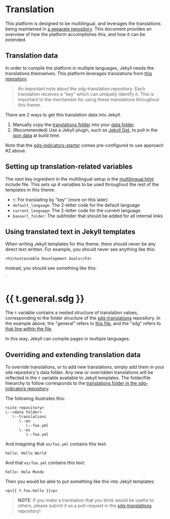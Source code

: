 # Translation

This platform is designed to be multilingual, and leverages the translations being maintained in [a separate repository](https://github.com/OpenDataEnterprise/sdg-translations). This document provides an overview of how the platform accomplishes this, and how it can be extended.

## Translation data

In order to compile the platform in multiple languages, Jekyll needs the translations themselves. This platform leverages translations from [this repository](https://github.com/OpenDataEnterprise/sdg-translation).

> An important note about the sdg-translation repository: Each translation receives
> a "key" which can uniquely identify it. This is important to the mechanism for
> using these translations throughout this theme.

There are 2 ways to get this translation data into Jekyll.

1. Manually copy the [translations folder](https://github.com/OpenDataEnterprise/sdg-translations/tree/develop/translations) into your [data folder](https://jekyllrb.com/docs/datafiles/).
2. (Recommended) Use a Jekyll plugin, such as [Jekyll Get](https://github.com/18F/jekyll-get), to pull in the [json data](https://opendataenterprise.github.io/sdg-translations/translations.json) at build time.

Note that the [sdg-indicators-starter](https://github.com/open-sdg/site-starter) comes pre-configured to use approach #2 above.

## Setting up translation-related variables

The next key ingredient in the multilingual setup is the [multilingual.html](../../_includes/multilingual.html) include file. This sets up 4 variables to be used throughout the rest of the templates in this theme:

* `t`: For translating by "key" (more on this later)
* `default_language`: The 2-letter code for the default language
* `current_language`: The 2-letter code for the current language
* `baseurl_folder`: The subfolder that should be added for all internal links

## Using translated text in Jekyll templates

When writing Jekyll templates for this theme, there should never be any direct text written. For example, you should never see anything like this:

`<h1>Sustainable Development Goals</h1>`

Instead, you should see something like this:

`<h1>{{ t.general.sdg }}</h1>

The `t` variable contains a nested structure of translation values, corresponding to the folder structure of the [sdg-translations](https://github.com/OpenDataEnterprise/sdg-translations) repository. In the example above, the "general" refers to [this file](https://github.com/OpenDataEnterprise/sdg-translations/blob/develop/translations/en/general.yml), and the "sdg" refers to [that line within the file](https://github.com/OpenDataEnterprise/sdg-translations/blob/develop/translations/en/general.yml#L5).

In this way, Jekyll can compile pages in multiple languages.

## Overriding and extending translation data

To override translations, or to add new translations, simply add them in your site repository's data folder. Any new or overridden translations will be reflected in the `t` variable available to Jekyll templates. The folder/file hierarchy to follow corresponds to the [translations folder in the sdg-indicators repository](https://github.com/OpenDataEnterprise/sdg-translations/tree/develop/translations).

The following illustrates this:

```
<site repository>
\--<data folder>
   \--translations
      \--en
         \--foo.yml
      \--es
         \--foo.yml
```

And imagining that `en/foo.yml` contains this text:

```
hello: Hello World
```

And that `es/foo.yml` contains this text:

```
hello: Hola Mundo
```

Then you would be able to put something like this into Jekyll templates:

`<p>{{ t.foo.hello }}<p>`

> **NOTE**: If you make a translation that you think would be useful to others, please
> submit it as a pull-request in the [sdg-translations](https://github.com/OpenDataEnterprise/sdg-translations) repository!
